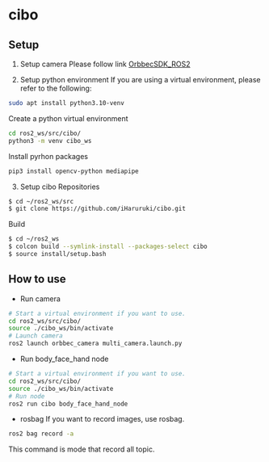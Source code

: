 # cibo
## Setup
1. Setup camera
Please follow link
[OrbbecSDK_ROS2](https://github.com/iHaruruki/OrbbecSDK_ROS2.git)

2. Setup python environment
If you are using a virtual environment, please refer to the following:
```bash
sudo apt install python3.10-venv
```
Create a python virtual environment
```bash
cd ros2_ws/src/cibo/
python3 -m venv cibo_ws
```
Install pyrhon packages
```bash
pip3 install opencv-python mediapipe
```

3. Setup cibo Repositories
```bash
$ cd ~/ros2_ws/src
$ git clone https://github.com/iHaruruki/cibo.git
```
Build
```bash
$ cd ~/ros2_ws
$ colcon build --symlink-install --packages-select cibo
$ source install/setup.bash
```

## How to use
- Run camera
```bash
# Start a virtual environment if you want to use.
cd ros2_ws/src/cibo/
source ./cibo_ws/bin/activate
# Launch camera
ros2 launch orbbec_camera multi_camera.launch.py
```
- Run body_face_hand node
```bash
# Start a virtual environment if you want to use.
cd ros2_ws/src/cibo/
source ./cibo_ws/bin/activate
# Run node
ros2 run cibo body_face_hand_node
```
- rosbag
If you want to record images, use rosbag.
```bash
ros2 bag record -a
```
This command is mode that record all topic.